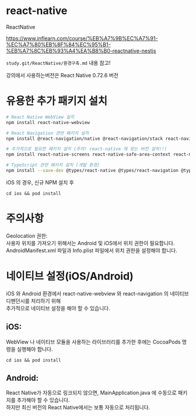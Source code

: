 # react-native

ReactNative

https://www.inflearn.com/course/%EB%A7%9B%EC%A7%91-%EC%A7%80%EB%8F%84%EC%95%B1-%EB%A7%8C%EB%93%A4%EA%B8%B0-reactnative-nestjs

`study.git/ReactNative/환경구축.md` 내용 참고!

강의에서 사용하는버전은 React Native 0.72.6 버전

# 유용한 추가 패키지 설치

```bash
# React Native WebView 설치
npm install react-native-webview

# React Navigation 관련 패키지 설치
npm install @react-navigation/native @react-navigation/stack react-navigation-stack

# 추가적으로 필요한 패키지 설치 (주의! react-native 에 맞는 버전 설치!!)
npm install react-native-screens react-native-safe-area-context react-native-gesture-handler@^2.16.0

# TypeScript 관련 패키지 설치 (개발 환경)
npm install --save-dev @types/react-native @types/react-navigation @types/react-navigation-stack
```

iOS 의 경우, 신규 NPM 설치 후

```
cd ios && pod install
```

# 주의사항

Geolocation 권한:  
사용자 위치를 가져오기 위해서는 Android 및 iOS에서 위치 권한이 필요합니다. AndroidManifest.xml 파일과 Info.plist 파일에서 위치 권한을 설정해야 합니다.

# 네이티브 설정(iOS/Android)

iOS 와 Android 환경에서 react-native-webview 와 react-navigation 의 네이티브 디펜던시를 처리하기 위해  
추가적으로 네이티브 설정을 해야 할 수 있습니다.

## iOS:

WebView 나 네이티브 모듈을 사용하는 라이브러리를 추가한 후에는 CocoaPods 명령을 실행해야 합니다.

```
cd ios && pod install
```

## Android:

React Native가 자동으로 링크되지 않으면, MainApplication.java 에 수동으로 패키지를 추가해야 할 수 있습니다.  
하지만 최신 버전의 React Native에서는 보통 자동으로 처리됩니다.
